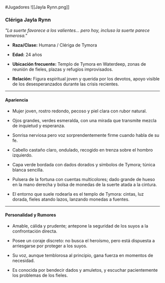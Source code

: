 #Jugadores 
![[Jayla Rynn.png]]
### **Clériga Jayla Rynn**

_"La suerte favorece a los valientes… pero hoy, incluso la suerte parece temerosa."_

- **Raza/Clase:** Humana / Clériga de Tymora
    
- **Edad:** 24 años
    
- **Ubicación frecuente:** Templo de Tymora en Waterdeep, zonas de reunión de fieles, plazas y refugios improvisados.
    
- **Relación:** Figura espiritual joven y querida por los devotos, apoyo visible de los desesperanzados durante las crisis recientes.
    

---

#### **Apariencia**

- Mujer joven, rostro redondo, pecoso y piel clara con rubor natural.
    
- Ojos grandes, verdes esmeralda, con una mirada que transmite mezcla de inquietud y esperanza.
    
- Sonrisa nerviosa pero voz sorprendentemente firme cuando habla de su fe.
    
- Cabello castaño claro, ondulado, recogido en trenza sobre el hombro izquierdo.
    
- Capa verde bordada con dados dorados y símbolos de Tymora; túnica blanca sencilla.
    
- Pulsera de la fortuna con cuentas multicolores; dado grande de hueso en la mano derecha y bolsa de monedas de la suerte atada a la cintura.
    
- El entorno que suele rodearla es el templo de Tymora: cintas, luz dorada, fieles atando lazos, lanzando monedas a fuentes.
    

---

#### **Personalidad y Rumores**

- Amable, cálida y prudente; antepone la seguridad de los suyos a la confrontación directa.
    
- Posee un coraje discreto: no busca el heroísmo, pero está dispuesta a arriesgarse por proteger a los suyos.
    
- Su voz, aunque temblorosa al principio, gana fuerza en momentos de necesidad.
    
- Es conocida por bendecir dados y amuletos, y escuchar pacientemente los problemas de los fieles.

